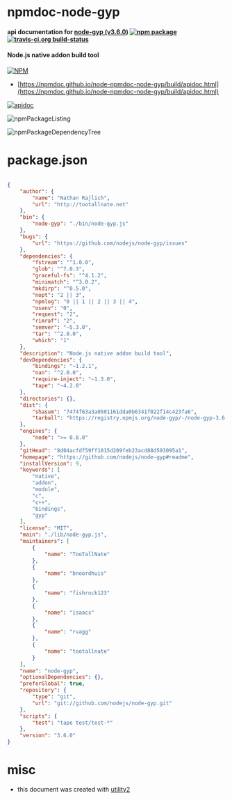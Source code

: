 # npmdoc-node-gyp

#### api documentation for  [node-gyp (v3.6.0)](https://github.com/nodejs/node-gyp#readme)  [![npm package](https://img.shields.io/npm/v/npmdoc-node-gyp.svg?style=flat-square)](https://www.npmjs.org/package/npmdoc-node-gyp) [![travis-ci.org build-status](https://api.travis-ci.org/npmdoc/node-npmdoc-node-gyp.svg)](https://travis-ci.org/npmdoc/node-npmdoc-node-gyp)

#### Node.js native addon build tool

[![NPM](https://nodei.co/npm/node-gyp.png?downloads=true&downloadRank=true&stars=true)](https://www.npmjs.com/package/node-gyp)

- [https://npmdoc.github.io/node-npmdoc-node-gyp/build/apidoc.html](https://npmdoc.github.io/node-npmdoc-node-gyp/build/apidoc.html)

[![apidoc](https://npmdoc.github.io/node-npmdoc-node-gyp/build/screenCapture.buildCi.browser.%252Ftmp%252Fbuild%252Fapidoc.html.png)](https://npmdoc.github.io/node-npmdoc-node-gyp/build/apidoc.html)

![npmPackageListing](https://npmdoc.github.io/node-npmdoc-node-gyp/build/screenCapture.npmPackageListing.svg)

![npmPackageDependencyTree](https://npmdoc.github.io/node-npmdoc-node-gyp/build/screenCapture.npmPackageDependencyTree.svg)



# package.json

```json

{
    "author": {
        "name": "Nathan Rajlich",
        "url": "http://tootallnate.net"
    },
    "bin": {
        "node-gyp": "./bin/node-gyp.js"
    },
    "bugs": {
        "url": "https://github.com/nodejs/node-gyp/issues"
    },
    "dependencies": {
        "fstream": "^1.0.0",
        "glob": "^7.0.3",
        "graceful-fs": "^4.1.2",
        "minimatch": "^3.0.2",
        "mkdirp": "^0.5.0",
        "nopt": "2 || 3",
        "npmlog": "0 || 1 || 2 || 3 || 4",
        "osenv": "0",
        "request": "2",
        "rimraf": "2",
        "semver": "~5.3.0",
        "tar": "^2.0.0",
        "which": "1"
    },
    "description": "Node.js native addon build tool",
    "devDependencies": {
        "bindings": "~1.2.1",
        "nan": "^2.0.0",
        "require-inject": "~1.3.0",
        "tape": "~4.2.0"
    },
    "directories": {},
    "dist": {
        "shasum": "7474f63a3a0501161dda0b6341f022f14c423fa6",
        "tarball": "https://registry.npmjs.org/node-gyp/-/node-gyp-3.6.0.tgz"
    },
    "engines": {
        "node": ">= 0.8.0"
    },
    "gitHead": "8d04acfdf59ff1015d209feb23acd88d593095a1",
    "homepage": "https://github.com/nodejs/node-gyp#readme",
    "installVersion": 9,
    "keywords": [
        "native",
        "addon",
        "module",
        "c",
        "c++",
        "bindings",
        "gyp"
    ],
    "license": "MIT",
    "main": "./lib/node-gyp.js",
    "maintainers": [
        {
            "name": "TooTallNate"
        },
        {
            "name": "bnoordhuis"
        },
        {
            "name": "fishrock123"
        },
        {
            "name": "isaacs"
        },
        {
            "name": "rvagg"
        },
        {
            "name": "tootallnate"
        }
    ],
    "name": "node-gyp",
    "optionalDependencies": {},
    "preferGlobal": true,
    "repository": {
        "type": "git",
        "url": "git://github.com/nodejs/node-gyp.git"
    },
    "scripts": {
        "test": "tape test/test-*"
    },
    "version": "3.6.0"
}
```



# misc
- this document was created with [utility2](https://github.com/kaizhu256/node-utility2)
